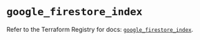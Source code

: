 # `google_firestore_index`

Refer to the Terraform Registry for docs: [`google_firestore_index`](https://registry.terraform.io/providers/hashicorp/google-beta/5.20.0/docs/resources/google_firestore_index).
